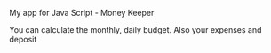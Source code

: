 My app for Java Script - Money Keeper

You can calculate the monthly, daily budget. 
Also your expenses and deposit
